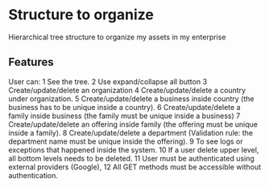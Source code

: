# Structure to organize

Hierarchical tree structure to organize my assets in my enterprise

## Features

User can:
1	See the tree.
2	Use expand/collapse all button 
3	Create/update/delete an organization
4	Create/update/delete a country under organization.
5	Create/update/delete a business inside country (the business has to be unique inside a country). 
6	Create/update/delete a family inside business (the family must be unique inside a business)
7	Create/update/delete an offering inside family (the offering must be unique inside a family).
8	Create/update/delete a department (Validation rule: the department name must be unique inside the offering). 
9	To see logs or exceptions that happened inside the system. 
10	If a user delete upper level, all bottom levels needs to be deleted. 
11	User must be authenticated using external providers (Google), 
12	All GET methods must be accessible without authentication. 
